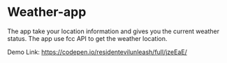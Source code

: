 # Weather-app
The app take your location information and gives you the current weather status. The app use fcc API to get the weather location.

Demo Link: https://codepen.io/residentevilunleash/full/jzeEaE/
